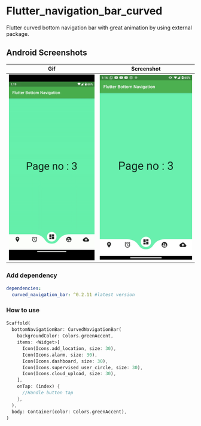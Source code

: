 # Flutter_navigation_bar_curved
Flutter curved bottom navigation bar with great animation by using external package. 

## Android Screenshots

  Gif                 |   Screenshot                   
:-------------------------:|:-------------------------:
<img src="https://github.com/RahilBadshah/flutter_navigation_bar_curved/blob/master/screenshots/preview.gif?raw=true" alt="drawing" width="320"  /> | <img src="https://github.com/RahilBadshah/flutter_navigation_bar_curved/blob/master/screenshots/screenshot.jpg?raw=true" alt="drawing" width="320"/>

### Add dependency

```yaml
dependencies:
  curved_navigation_bar: ^0.2.11 #latest version
```

### How to use

```dart
Scaffold(
  bottomNavigationBar: CurvedNavigationBar(
    backgroundColor: Colors.greenAccent,
    items: <Widget>[
      Icon(Icons.add_location, size: 30),
      Icon(Icons.alarm, size: 30),
      Icon(Icons.dashboard, size: 30),
      Icon(Icons.supervised_user_circle, size: 30),
      Icon(Icons.cloud_upload, size: 30),
    ],
    onTap: (index) {
      //Handle button tap
    },
  ),
  body: Container(color: Colors.greenAccent),
)
```

